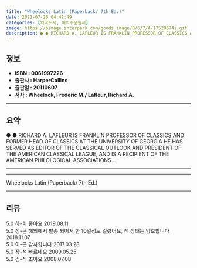 ```yaml
---
title: "Wheelocks Latin (Paperback/ 7th Ed.)"
date: 2021-07-26 04:42:49
categories: [외국도서, 해외주문원서]
image: https://bimage.interpark.com/goods_image/0/6/7/4/17520674s.gif
description: ● ● RICHARD A. LAFLEUR IS FRANKLIN PROFESSOR OF CLASSICS AND FORMER HEAD OF CLASSICS AT THE UNIVERSITY OF GEORGIA HE HAS SERVED AS EDITOR OF THE CLASSICAL OUT
---
```


## **정보**

- **ISBN : 0061997226**
- **출판사 : HarperCollins**
- **출판일 : 20110607**
- **저자 : Wheelock, Frederic M./ Lafleur, Richard A.**

------



## **요약**

●  ●  RICHARD A. LAFLEUR IS FRANKLIN PROFESSOR OF CLASSICS AND FORMER HEAD OF CLASSICS AT THE UNIVERSITY OF GEORGIA HE HAS SERVED AS EDITOR OF THE CLASSICAL OUTLOOK AND PRESIDENT OF THE AMERICAN CLASSICAL LEAGUE, AND IS A RECIPIENT OF THE AMERICAN PHILOLOGICAL ASSOCIATIONS... 

------



------


Wheelocks Latin (Paperback/ 7th Ed.) 

------


## **리뷰** 

5.0 하-희 좋아요 2019.08.11 <br/>5.0 정-근 해외에서 발송 되어서 한 10일정도 걸렸어요, 책 상태는 양호합니다 2018.11.07 <br/>5.0 이-근 감사합니다 2017.03.28 <br/>5.0 장-석 빠르네요 2009.05.25 <br/>5.0 김-식 조아요 2008.07.08 <br/>